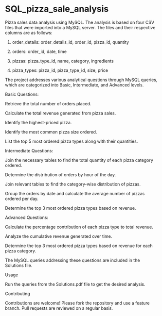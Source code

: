 # SQL_pizza_sale_analysis
Pizza sales data analysis using MySQL. The analysis is based on four CSV files that were imported into a MySQL server. The files and their respective columns are as follows:

1. order_details: order_details_id, order_id, pizza_id, quantity

2. orders: order_id, date, time

3. pizzas: pizza_type_id, name, category, ingredients

4. pizza_types: pizza_id, pizza_type_id, size, price

The project addresses various analytical questions through MySQL queries, which are categorized into Basic, Intermediate, and Advanced levels.

Basic Questions:

Retrieve the total number of orders placed.

Calculate the total revenue generated from pizza sales.

Identify the highest-priced pizza.

Identify the most common pizza size ordered.

List the top 5 most ordered pizza types along with their quantities.

Intermediate Questions:

Join the necessary tables to find the total quantity of each pizza category ordered.

Determine the distribution of orders by hour of the day.

Join relevant tables to find the category-wise distribution of pizzas.

Group the orders by date and calculate the average number of pizzas ordered per day.

Determine the top 3 most ordered pizza types based on revenue.

Advanced Questions:

Calculate the percentage contribution of each pizza type to total revenue.

Analyze the cumulative revenue generated over time.

Determine the top 3 most ordered pizza types based on revenue for each pizza category.

The MySQL queries addressing these questions are included in the Solutions file.

Usage

Run the queries from the Solutions.pdf file to get the desired analysis.

Contributing

Contributions are welcome! Please fork the repository and use a feature branch. Pull requests are reviewed on a regular basis.
